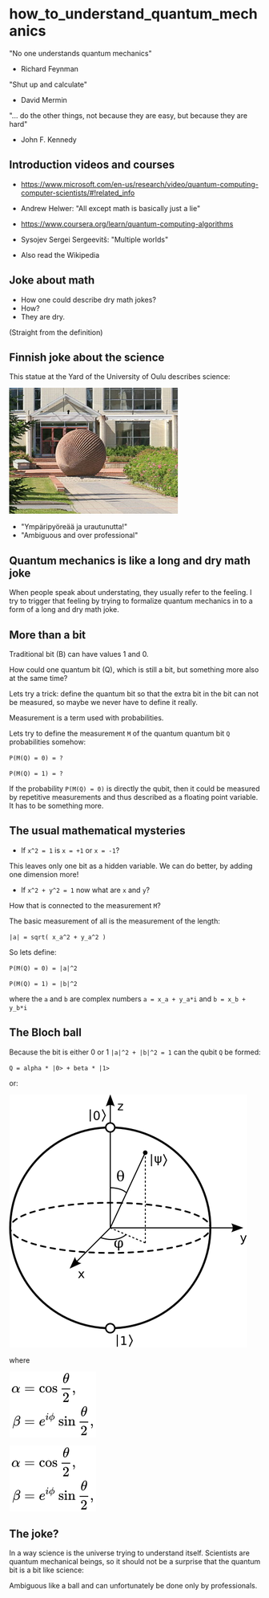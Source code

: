 # how_to_understand_quantum_mechanics

"No one understands quantum mechanics"
 - Richard Feynman

"Shut up and calculate"
 - David Mermin

"... do the other things, not because they are easy, but because they are hard"
 -  John F. Kennedy

## Introduction videos and courses

* https://www.microsoft.com/en-us/research/video/quantum-computing-computer-scientists/#!related_info
 - Andrew Helwer: "All except math is basically just a lie"

* https://www.coursera.org/learn/quantum-computing-algorithms
 - Sysojev Sergei Sergeevitš: "Multiple worlds"

* Also read the Wikipedia

## Joke about math

- How one could describe dry math jokes?
- How?
- They are dry.

(Straight from the definition)

## Finnish joke about the science

This statue at the Yard of the University of Oulu describes science:

![Image of science](statue_at_university_of_oulu.png)

- "Ympäripyöreää ja urautunutta!"
- "Ambiguous and over professional"

## Quantum mechanics is like a long and dry math joke

When people speak about understating, they usually refer to the feeling. 
I try to trigger that feeling by trying to formalize quantum mechanics in
to a form of a long and dry math joke.


## More than a bit

Traditional bit (B) can have values 1 and 0. 

How could one quantum bit (Q), which is still a bit, but something more also at the same time?

Lets try a trick: define the quantum bit so that the extra bit in the bit can not be measured, so
maybe we never have to define it really.

Measurement is a term used with probabilities.

Lets try to define the measurement `M` of the quantum quantum bit `Q` probabilities somehow:

`P(M(Q) = 0) = ?`

`P(M(Q) = 1) = ?`


If the probability `P(M(Q) = 0)` is directly the qubit, then it could be measured by repetitive measurements
and thus described as a floating point variable. It has to be something more.

## The usual mathematical mysteries

* If `x^2 = 1` is `x = +1` or `x = -1`?

This leaves only one bit as a hidden variable. We can do better, by adding one dimension more!

* If `x^2 + y^2 = 1` now what are `x` and `y`?

How that is connected to the measurement `M`?

The basic measurement of all is the measurement of the length:

`|a| = sqrt( x_a^2 + y_a^2 )`

So lets define:

`P(M(Q) = 0) = |a|^2`

`P(M(Q) = 1) = |b|^2`

where the `a` and `b` are complex numbers `a = x_a + y_a*i` and `b = x_b + y_b*i`

## The Bloch ball

Because the bit is either 0 or 1 `|a|^2 + |b|^2 = 1` can the qubit `Q` be formed:

`Q = alpha * |0> + beta * |1>`

or:

![qubit](Bloch_sphere.svg)


where

![alpha](alpha.svg)


![beta](beta.svg)


## The joke?

In a way science is the universe trying to understand itself. Scientists are quantum mechanical beings, so it
should not be a surprise that the quantum bit is a bit like science:


Ambiguous like a ball and can unfortunately be done only by professionals.



